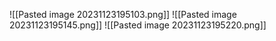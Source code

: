 ![[Pasted image 20231123195103.png]]
![[Pasted image 20231123195145.png]]
![[Pasted image 20231123195220.png]]
